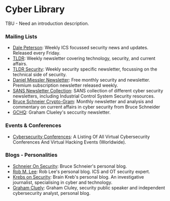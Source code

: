 # Cyber Library

TBU - Need an introduction description. 

### Mailing Lists
- [Dale Peterson](https://dale-peterson.com/digital-bond-archives/): Weekly ICS focussed security news and updates. Released every Friday. 
- [TLDR](https://www.tldrnewsletter.com/): Weekly newsletter covering technology, security, and current affairs.
- [TLDR Security](https://tldrsec.com/newsletter/): Weekly security specific newsletter, focussing on the technical side of security.
- [Daniel Miessler Newsletter](https://danielmiessler.com/): Free monthly security and newsletter. Premium subscription newsletter released weekly.
- [SANS Newsletter Collection](https://www.sans.org/newsletters/): SANS collection of different cyber security newsletters, including Industrial Control System Security resources.
- [Bruce Schneier Crypto-Gram](https://www.schneier.com/crypto-gram/subscribe/): Monthly newsletter and analysis and commentary on current affairs in cyber security from Bruce Schneider
- [GCHQ](https://grahamcluley.com/gchq-newsletter/): Graham Clueley's seccurity newsletter.


### Events & Conferences
- [Cybersecurity Conferences](https://infosec-conferences.com/): A Listing Of All Virtual Cybersecurity Conferences And Virtual Hacking Events (Worldwide).


### Blogs - Personalities
- [Schneier On Security](https://www.schneier.com/): Bruce Schneier's personal blog.
- [Rob M. Lee](https://www.robertmlee.org/blog/): Rob Lee's personal blog. ICS and OT security expert. 
- [Krebs on Security](https://krebsonsecurity.com/): Brain Kreb's personal blog. An investigative journalist, specialising in cyber and technology.
- [Graham Cluely](https://grahamcluley.com/): Graham Cluley, security public speaker and independent cybersecurity analyst, personal blog. 
 
 
